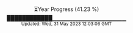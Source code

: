 <p align="center">
⏳Year Progress (41.23 %) <br>
████████████▁▁▁▁▁▁▁▁▁▁▁▁▁▁▁▁▁▁ <br>
<sub>Updated: Wed, 31 May 2023 12:03:06 GMT</sub>
</p>

